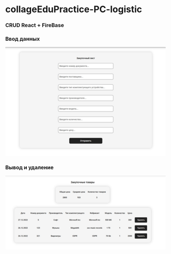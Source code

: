 # collageEduPractice-PC-logistic

### CRUD React + FireBase

### Ввод данных
![img](https://github.com/aqude/collageEduPractice-PC-logistic/blob/main/githubimg/img2.jpg)
### Вывод и удаление
![img](https://github.com/aqude/collageEduPractice-PC-logistic/blob/main/githubimg/img.jpg)
